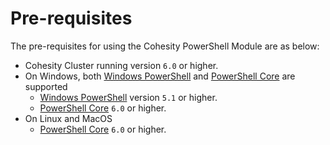 # Pre-requisites

The pre-requisites for using the Cohesity PowerShell Module are as below:

* Cohesity Cluster running version `6.0` or higher.
* On Windows, both [Windows PowerShell](https://docs.microsoft.com/en-us/powershell/scripting/setup/installing-windows-powershell) and [PowerShell Core](https://docs.microsoft.com/en-us/powershell/scripting/setup/installing-powershell) are supported
  * [Windows PowerShell](https://docs.microsoft.com/en-us/powershell/scripting/setup/installing-windows-powershell) version `5.1` or higher.
  * [PowerShell Core](https://docs.microsoft.com/en-us/powershell/scripting/setup/installing-powershell) `6.0` or higher.
* On Linux and MacOS
  * [PowerShell Core](https://docs.microsoft.com/en-us/powershell/scripting/setup/installing-powershell) `6.0` or higher.

